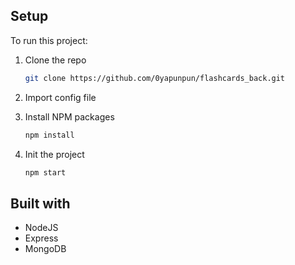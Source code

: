 ## Setup
To run this project: 

1. Clone the repo
   ```sh
   git clone https://github.com/0yapunpun/flashcards_back.git
   ```
2. Import config file 
 
3. Install NPM packages
   ```sh
   npm install
   ```
4. Init the project
   ```sh
   npm start
   ```
   
## Built with 
- NodeJS
- Express
- MongoDB    
